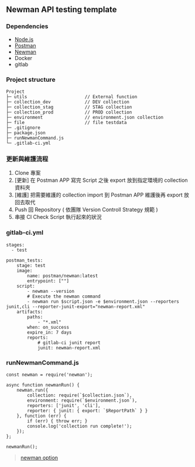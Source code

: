 ## Newman API testing template

### Dependencies
- [Node.js](https://nodejs.org/en/) 
- [Postman](https://www.postman.com/)
- [Newman](https://www.npmjs.com/package/newman)
- Docker 
- gitlab

### Project structure
```
Project
├─ utils                      // External function
├─ collection_dev             // DEV collection  
├─ collection_stag            // STAG collection
├─ collection_prod            // PROD collection
├─ environment                // environment.json collection
├─ file                       // file testdata 
├─ .gitignore                 
├─ package.json              
├─ runNewmanCommand.js      
└─ .gitlab-ci.yml
```

### 更新與維護流程
1. Clone 專案 
2. [更新] 在 Postman APP 寫完 Script 之後 export 放到指定環境的 collection 資料夾
3. [維護] 把需要維護的 collection import 到 Postman APP 維護後再 export 放回去取代
4. Push 回 Repository ( 依團隊 Version Controll Strategy 規範 )
5. 串接 CI Check Script 執行起來的狀況

### gitlab-ci.yml
```
stages:
  - test
  
postman_tests:
    stage: test
    image:
        name: postman/newman:latest
        entrypoint: [""]
    script:
        - newman --version
        # Execute the newman command
        - newman run $script.json -e $environment.json --reporters junit,cli --reporter-junit-export="newman-report.xml"
    artifacts:
        paths:
            - "*.xml"
        when: on_success
        expire_in: 7 days
        reports:
            # gitlab-ci junit report
            junit: newman-report.xml
```

### runNewmanCommand.js
```
const newman = require('newman');

async function newmanRun() {
    newman.run({
        collection: require(`$collection.json`),
        environment: require(`$environment.json`),
        reporters: ['junit', 'cli'],
        reporter: { junit: { export: `$ReportPath` } }
    }, function (err) {
        if (err) { throw err; }
        console.log('collection run complete!');
    });
};

newmanRun(); 
```
> [newman option](https://learning.postman.com/docs/running-collections/using-newman-cli/newman-options/)
